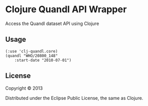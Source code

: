 # Clojure Quandl API Wrapper

Access the Quandl dataset API using Clojure

## Usage

    (:use 'clj-quandl.core)
    (quandl "WHO/20800_148"
        :start-date "2010-07-01")

## License

Copyright © 2013

Distributed under the Eclipse Public License, the same as Clojure.
